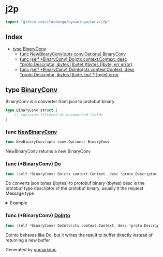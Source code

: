 <!-- Code generated by gomarkdoc. DO NOT EDIT -->

# j2p

```go
import "github.com/cloudwego/dynamicgo/conv/j2p"
```

## Index

- [type BinaryConv](<#BinaryConv>)
  - [func NewBinaryConv(opts conv.Options) BinaryConv](<#NewBinaryConv>)
  - [func (self *BinaryConv) Do(ctx context.Context, desc *proto.Descriptor, jbytes []byte) (tbytes []byte, err error)](<#BinaryConv.Do>)
  - [func (self *BinaryConv) DoInto(ctx context.Context, desc *proto.Descriptor, jbytes []byte, buf *[]byte) error](<#BinaryConv.DoInto>)


<a name="BinaryConv"></a>
## type [BinaryConv](<https://github.com/khan-yin/dynamicgo/blob/main/conv/j2p/conv.go#L13-L15>)

BinaryConv is a converter from json to protobuf binary

```go
type BinaryConv struct {
    // contains filtered or unexported fields
}
```

<a name="NewBinaryConv"></a>
### func [NewBinaryConv](<https://github.com/khan-yin/dynamicgo/blob/main/conv/j2p/conv.go#L18>)

```go
func NewBinaryConv(opts conv.Options) BinaryConv
```

NewBinaryConv returns a new BinaryConv

<a name="BinaryConv.Do"></a>
### func (*BinaryConv) [Do](<https://github.com/khan-yin/dynamicgo/blob/main/conv/j2p/conv.go#L26>)

```go
func (self *BinaryConv) Do(ctx context.Context, desc *proto.Descriptor, jbytes []byte) (tbytes []byte, err error)
```

Do converts json bytes (jbytes) to protobuf binary (tbytes) desc is the protobuf type descriptor of the protobuf binary, usually it the request Message type

<details><summary>Example</summary>
<p>



```go
package main

import (
	"context"
	"encoding/json"
	"reflect"

	"github.com/cloudwego/dynamicgo/conv"
	"github.com/cloudwego/dynamicgo/proto"
	"github.com/cloudwego/dynamicgo/testdata/kitex_gen/pb/example2"
	"google.golang.org/protobuf/encoding/protowire"
)

var opts = conv.Options{}

func main() {
	// get descriptor and data
	messageDesc := getExampleDesc()
	desc := (*messageDesc).(proto.Descriptor)
	data := getExampleData()

	// make BinaryConv
	cv := NewBinaryConv(opts)

	// do conversion
	out, err := cv.Do(context.Background(), &desc, data)
	if err != nil {
		panic(err)
	}

	// validate result
	exp := &example2.ExampleReq{}
	err = json.Unmarshal(data, exp)
	if err != nil {
		panic(err)
	}
	act := &example2.ExampleReq{}
	l := 0
	dataLen := len(out)
	// fastRead to get target struct
	for l < dataLen {
		id, wtyp, tagLen := protowire.ConsumeTag(out)
		if tagLen < 0 {
			panic("parseTag failed")
		}
		l += tagLen
		out = out[tagLen:]
		offset, err := act.FastRead(out, int8(wtyp), int32(id))
		if err != nil {
			panic(err)
		}
		out = out[offset:]
		l += offset
	}
	if !reflect.DeepEqual(exp, act) {
		panic("not equal")
	}
}
```

</p>
</details>

<a name="BinaryConv.DoInto"></a>
### func (*BinaryConv) [DoInto](<https://github.com/khan-yin/dynamicgo/blob/main/conv/j2p/conv.go#L55>)

```go
func (self *BinaryConv) DoInto(ctx context.Context, desc *proto.Descriptor, jbytes []byte, buf *[]byte) error
```

DoInto behaves like Do, but it writes the result to buffer directly instead of returning a new buffer

Generated by [gomarkdoc](<https://github.com/princjef/gomarkdoc>)
